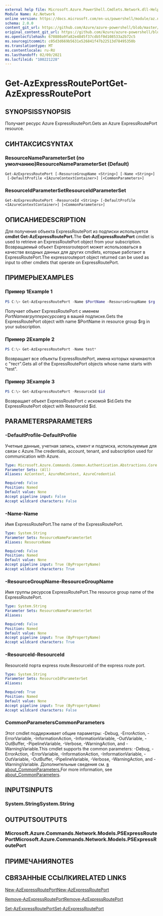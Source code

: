 ```yaml
---
external help file: Microsoft.Azure.PowerShell.Cmdlets.Network.dll-Help.xml
Module Name: Az.Network
online version: https://docs.microsoft.com/en-us/powershell/module/az.network/get-azexpressrouteport
schema: 2.0.0
content_git_url: https://github.com/Azure/azure-powershell/blob/master/src/Network/Network/help/Get-AzExpressRoutePort.md
original_content_git_url: https://github.com/Azure/azure-powershell/blob/master/src/Network/Network/help/Get-AzExpressRoutePort.md
ms.openlocfilehash: 670880a9fa82e4845f37cdb5f0d108533a2b72c5
ms.sourcegitcommit: c05d3d669b5631e526841f47b22513d78495350b
ms.translationtype: MT
ms.contentlocale: ru-RU
ms.lasthandoff: 02/09/2021
ms.locfileid: "100221228"
---
```

# <span data-ttu-id="90355-101">Get-AzExpressRoutePort</span><span class="sxs-lookup"><span data-stu-id="90355-101">Get-AzExpressRoutePort</span></span>

## <span data-ttu-id="90355-102">SYNOPSIS</span><span class="sxs-lookup"><span data-stu-id="90355-102">SYNOPSIS</span></span>
<span data-ttu-id="90355-103">Получает ресурс Azure ExpressRoutePort.</span><span class="sxs-lookup"><span data-stu-id="90355-103">Gets an Azure ExpressRoutePort resource.</span></span>

## <span data-ttu-id="90355-104">СИНТАКСИС</span><span class="sxs-lookup"><span data-stu-id="90355-104">SYNTAX</span></span>

### <span data-ttu-id="90355-105">ResourceNameParameterSet (по умолчанию)</span><span class="sxs-lookup"><span data-stu-id="90355-105">ResourceNameParameterSet (Default)</span></span>
```
Get-AzExpressRoutePort [-ResourceGroupName <String>] [-Name <String>]
 [-DefaultProfile <IAzureContextContainer>] [<CommonParameters>]
```

### <span data-ttu-id="90355-106">ResourceIdParameterSet</span><span class="sxs-lookup"><span data-stu-id="90355-106">ResourceIdParameterSet</span></span>
```
Get-AzExpressRoutePort -ResourceId <String> [-DefaultProfile <IAzureContextContainer>] [<CommonParameters>]
```

## <span data-ttu-id="90355-107">ОПИСАНИЕ</span><span class="sxs-lookup"><span data-stu-id="90355-107">DESCRIPTION</span></span>
<span data-ttu-id="90355-108">Для получения объекта ExpressRoutePort из подписки используется **cmdlet Get-AzExpressRoutePort.**</span><span class="sxs-lookup"><span data-stu-id="90355-108">The **Get-AzExpressRoutePort** cmdlet is used to retrieve an ExpressRoutePort object from your subscription.</span></span> <span data-ttu-id="90355-109">Возвращаемый объект Expressrouteport может использоваться в качестве входных данных для других cmdlets, которые работают в ExpressRoutePort.</span><span class="sxs-lookup"><span data-stu-id="90355-109">The expressrouteport object returned can be used as input to other cmdlets that operate on ExpressRoutePort.</span></span>

## <span data-ttu-id="90355-110">ПРИМЕРЫ</span><span class="sxs-lookup"><span data-stu-id="90355-110">EXAMPLES</span></span>

### <span data-ttu-id="90355-111">Пример 1</span><span class="sxs-lookup"><span data-stu-id="90355-111">Example 1</span></span>
```powershell
PS C:\> Get-AzExpressRoutePort -Name $PortName -ResourceGroupName $rg
```

<span data-ttu-id="90355-112">Получает объект ExpressRoutePort с именем $PortName в группе ресурсов$rg в вашей подписке.</span><span class="sxs-lookup"><span data-stu-id="90355-112">Gets the ExpressRoutePort object with name $PortName in resource group $rg in your subscription.</span></span>

### <span data-ttu-id="90355-113">Пример 2</span><span class="sxs-lookup"><span data-stu-id="90355-113">Example 2</span></span>
```powershell
PS C:\> Get-AzExpressRoutePort -Name test*
```

<span data-ttu-id="90355-114">Возвращает все объекты ExpressRoutePort, имена которых начинаются с "тест".</span><span class="sxs-lookup"><span data-stu-id="90355-114">Gets all of the ExpressRoutePort objects whose name starts with "test".</span></span>

### <span data-ttu-id="90355-115">Пример 3</span><span class="sxs-lookup"><span data-stu-id="90355-115">Example 3</span></span>
```powershell
PS C:\> Get-AzExpressRoutePort -ResourceId $id
```

<span data-ttu-id="90355-116">Возвращает объект ExpressRoutePort с искомой $id.</span><span class="sxs-lookup"><span data-stu-id="90355-116">Gets the ExpressRoutePort object with ResourceId $id.</span></span> 

## <span data-ttu-id="90355-117">PARAMETERS</span><span class="sxs-lookup"><span data-stu-id="90355-117">PARAMETERS</span></span>

### <span data-ttu-id="90355-118">-DefaultProfile</span><span class="sxs-lookup"><span data-stu-id="90355-118">-DefaultProfile</span></span>
<span data-ttu-id="90355-119">Учетные данные, учетная запись, клиент и подписка, используемые для связи с Azure.</span><span class="sxs-lookup"><span data-stu-id="90355-119">The credentials, account, tenant, and subscription used for communication with Azure.</span></span>

```yaml
Type: Microsoft.Azure.Commands.Common.Authentication.Abstractions.Core.IAzureContextContainer
Parameter Sets: (All)
Aliases: AzContext, AzureRmContext, AzureCredential

Required: False
Position: Named
Default value: None
Accept pipeline input: False
Accept wildcard characters: False
```

### <span data-ttu-id="90355-120">-Name</span><span class="sxs-lookup"><span data-stu-id="90355-120">-Name</span></span>
<span data-ttu-id="90355-121">Имя ExpressRoutePort.</span><span class="sxs-lookup"><span data-stu-id="90355-121">The name of the ExpressRoutePort.</span></span>

```yaml
Type: System.String
Parameter Sets: ResourceNameParameterSet
Aliases: ResourceName

Required: False
Position: Named
Default value: None
Accept pipeline input: True (ByPropertyName)
Accept wildcard characters: True
```

### <span data-ttu-id="90355-122">-ResourceGroupName</span><span class="sxs-lookup"><span data-stu-id="90355-122">-ResourceGroupName</span></span>
<span data-ttu-id="90355-123">Имя группы ресурсов ExpressRoutePort.</span><span class="sxs-lookup"><span data-stu-id="90355-123">The resource group name of the ExpressRoutePort.</span></span>

```yaml
Type: System.String
Parameter Sets: ResourceNameParameterSet
Aliases:

Required: False
Position: Named
Default value: None
Accept pipeline input: True (ByPropertyName)
Accept wildcard characters: True
```

### <span data-ttu-id="90355-124">-ResourceId</span><span class="sxs-lookup"><span data-stu-id="90355-124">-ResourceId</span></span>
<span data-ttu-id="90355-125">ResourceId порта express route.</span><span class="sxs-lookup"><span data-stu-id="90355-125">ResourceId of the express route port.</span></span>

```yaml
Type: System.String
Parameter Sets: ResourceIdParameterSet
Aliases:

Required: True
Position: Named
Default value: None
Accept pipeline input: True (ByPropertyName)
Accept wildcard characters: False
```

### <span data-ttu-id="90355-126">CommonParameters</span><span class="sxs-lookup"><span data-stu-id="90355-126">CommonParameters</span></span>
<span data-ttu-id="90355-127">Этот cmdlet поддерживает общие параметры: -Debug, -ErrorAction, -ErrorVariable, -InformationAction, -InformationVariable, -OutVariable, -OutBuffer, -PipelineVariable, -Verbose, -WarningAction, and -WarningVariable.</span><span class="sxs-lookup"><span data-stu-id="90355-127">This cmdlet supports the common parameters: -Debug, -ErrorAction, -ErrorVariable, -InformationAction, -InformationVariable, -OutVariable, -OutBuffer, -PipelineVariable, -Verbose, -WarningAction, and -WarningVariable.</span></span> <span data-ttu-id="90355-128">Дополнительные сведения см. [в about_CommonParameters.](http://go.microsoft.com/fwlink/?LinkID=113216)</span><span class="sxs-lookup"><span data-stu-id="90355-128">For more information, see [about_CommonParameters](http://go.microsoft.com/fwlink/?LinkID=113216).</span></span>

## <span data-ttu-id="90355-129">INPUTS</span><span class="sxs-lookup"><span data-stu-id="90355-129">INPUTS</span></span>

### <span data-ttu-id="90355-130">System.String</span><span class="sxs-lookup"><span data-stu-id="90355-130">System.String</span></span>

## <span data-ttu-id="90355-131">OUTPUTS</span><span class="sxs-lookup"><span data-stu-id="90355-131">OUTPUTS</span></span>

### <span data-ttu-id="90355-132">Microsoft.Azure.Commands.Network.Models.PSExpressRoutePort</span><span class="sxs-lookup"><span data-stu-id="90355-132">Microsoft.Azure.Commands.Network.Models.PSExpressRoutePort</span></span>

## <span data-ttu-id="90355-133">ПРИМЕЧАНИЯ</span><span class="sxs-lookup"><span data-stu-id="90355-133">NOTES</span></span>

## <span data-ttu-id="90355-134">СВЯЗАННЫЕ ССЫЛКИ</span><span class="sxs-lookup"><span data-stu-id="90355-134">RELATED LINKS</span></span>

[<span data-ttu-id="90355-135">New-AzExpressRoutePort</span><span class="sxs-lookup"><span data-stu-id="90355-135">New-AzExpressRoutePort</span></span>](./New-AzExpressRoutePort.md)

[<span data-ttu-id="90355-136">Remove-AzExpressRoutePort</span><span class="sxs-lookup"><span data-stu-id="90355-136">Remove-AzExpressRoutePort</span></span>](./Remove-AzExpressRoutePort.md)

[<span data-ttu-id="90355-137">Set-AzExpressRoutePort</span><span class="sxs-lookup"><span data-stu-id="90355-137">Set-AzExpressRoutePort</span></span>](./Set-AzExpressRoutePort.md)

